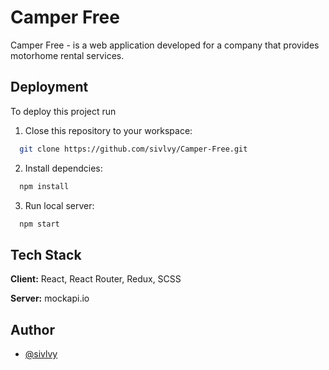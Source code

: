 # Camper Free

Camper Free - is a web application developed for a company that provides
motorhome rental services.

## Deployment

To deploy this project run

1. Close this repository to your workspace:

```bash
  git clone https://github.com/sivlvy/Camper-Free.git
```

2. Install dependcies:

```bash
  npm install
```

3. Run local server:

```bash
  npm start
```

## Tech Stack

**Client:** React, React Router, Redux, SCSS

**Server:** mockapi.io

## Author

-   [@sivlvy](https://github.com/sivlvy)
